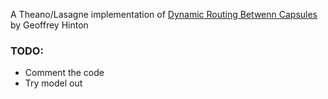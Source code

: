 A Theano/Lasagne implementation of [Dynamic Routing Betwenn Capsules](https://arxiv.org/abs/1710.09829) by Geoffrey Hinton

### TODO:
- Comment the code
- Try model out
